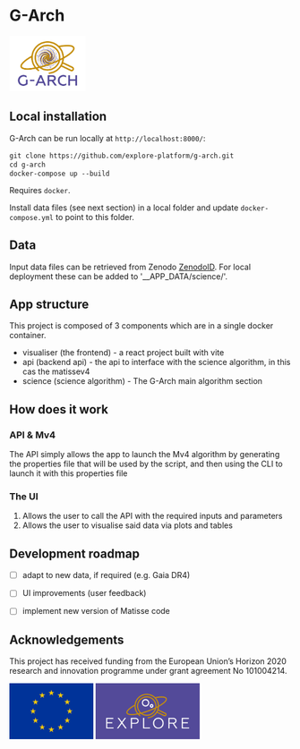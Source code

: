# G-Arch

<img src='logo_garch.png' height='100' />


## Local installation

G-Arch can be run locally at `http://localhost:8000/`:

    git clone https://github.com/explore-platform/g-arch.git
    cd g-arch
    docker-compose up --build

Requires `docker`.

Install data files (see next section) in a local folder and update `docker-compose.yml` to point to this folder.

## Data

Input data files can be retrieved from Zenodo [ZenodoID](https://zenodo.org/).
For local deployment these can be added to '__APP_DATA/science/'.


## App structure

This project is composed of 3 components which are in a single docker container.

* visualiser (the frontend) - a react project built with vite
* api (backend api) - the api to interface with the science algorithm, in this cas the matissev4
* science (science algorithm) - The G-Arch main algorithm section

## How does it work

### API & Mv4
The API simply allows the app to launch the Mv4 algorithm by generating the properties file that will be used by the script, and then using the CLI to launch it with this properties file

### The UI

1. Allows the user to call the API with the required inputs and parameters
2. Allows the user to visualise said data via plots and tables


## Development roadmap

- [ ] adapt to new data, if required (e.g. Gaia DR4)
- [ ] UI improvements (user feedback)
- [ ] implement new version of Matisse code


## Acknowledgements

This project has received funding from the European Union’s Horizon 2020 research and innovation programme under grant agreement No 101004214. 

<img src='logoEU.jpg' height='100' /> <img src='Explore_Logo_Box.png' height='100' />

